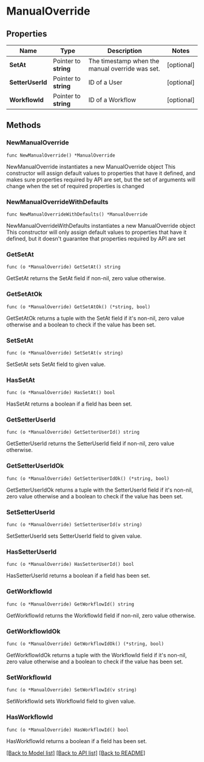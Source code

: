 # ManualOverride

## Properties

Name | Type | Description | Notes
------------ | ------------- | ------------- | -------------
**SetAt** | Pointer to **string** | The timestamp when the manual override was set. | [optional] 
**SetterUserId** | Pointer to **string** | ID of a User | [optional] 
**WorkflowId** | Pointer to **string** | ID of a Workflow | [optional] 

## Methods

### NewManualOverride

`func NewManualOverride() *ManualOverride`

NewManualOverride instantiates a new ManualOverride object
This constructor will assign default values to properties that have it defined,
and makes sure properties required by API are set, but the set of arguments
will change when the set of required properties is changed

### NewManualOverrideWithDefaults

`func NewManualOverrideWithDefaults() *ManualOverride`

NewManualOverrideWithDefaults instantiates a new ManualOverride object
This constructor will only assign default values to properties that have it defined,
but it doesn't guarantee that properties required by API are set

### GetSetAt

`func (o *ManualOverride) GetSetAt() string`

GetSetAt returns the SetAt field if non-nil, zero value otherwise.

### GetSetAtOk

`func (o *ManualOverride) GetSetAtOk() (*string, bool)`

GetSetAtOk returns a tuple with the SetAt field if it's non-nil, zero value otherwise
and a boolean to check if the value has been set.

### SetSetAt

`func (o *ManualOverride) SetSetAt(v string)`

SetSetAt sets SetAt field to given value.

### HasSetAt

`func (o *ManualOverride) HasSetAt() bool`

HasSetAt returns a boolean if a field has been set.

### GetSetterUserId

`func (o *ManualOverride) GetSetterUserId() string`

GetSetterUserId returns the SetterUserId field if non-nil, zero value otherwise.

### GetSetterUserIdOk

`func (o *ManualOverride) GetSetterUserIdOk() (*string, bool)`

GetSetterUserIdOk returns a tuple with the SetterUserId field if it's non-nil, zero value otherwise
and a boolean to check if the value has been set.

### SetSetterUserId

`func (o *ManualOverride) SetSetterUserId(v string)`

SetSetterUserId sets SetterUserId field to given value.

### HasSetterUserId

`func (o *ManualOverride) HasSetterUserId() bool`

HasSetterUserId returns a boolean if a field has been set.

### GetWorkflowId

`func (o *ManualOverride) GetWorkflowId() string`

GetWorkflowId returns the WorkflowId field if non-nil, zero value otherwise.

### GetWorkflowIdOk

`func (o *ManualOverride) GetWorkflowIdOk() (*string, bool)`

GetWorkflowIdOk returns a tuple with the WorkflowId field if it's non-nil, zero value otherwise
and a boolean to check if the value has been set.

### SetWorkflowId

`func (o *ManualOverride) SetWorkflowId(v string)`

SetWorkflowId sets WorkflowId field to given value.

### HasWorkflowId

`func (o *ManualOverride) HasWorkflowId() bool`

HasWorkflowId returns a boolean if a field has been set.


[[Back to Model list]](../README.md#documentation-for-models) [[Back to API list]](../README.md#documentation-for-api-endpoints) [[Back to README]](../README.md)


